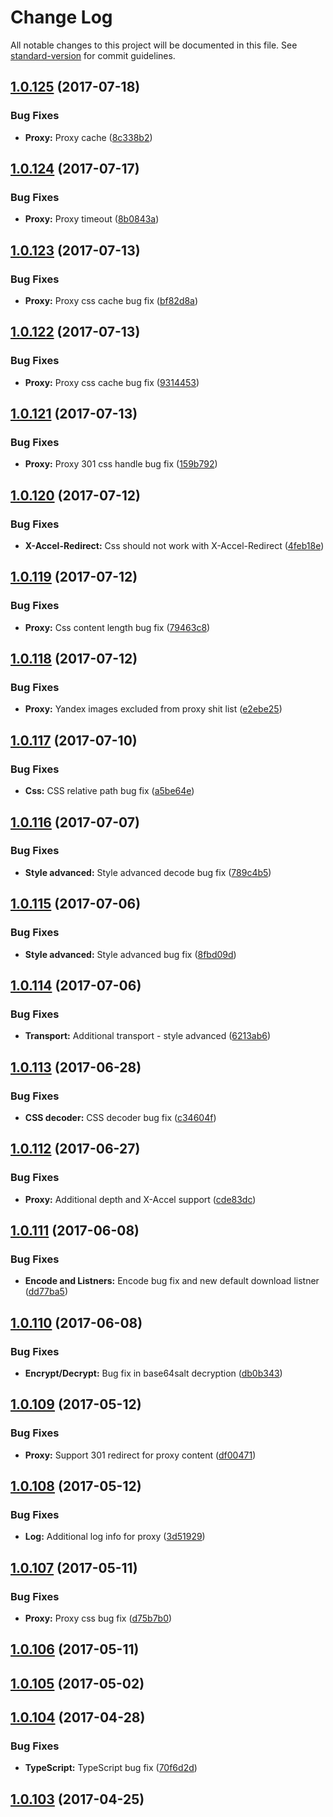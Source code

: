 # Change Log

All notable changes to this project will be documented in this file. See [standard-version](https://github.com/conventional-changelog/standard-version) for commit guidelines.

<a name="1.0.125"></a>
## [1.0.125](https://github.com/CrazySquirrel/UniqueTransport/compare/v1.0.124...v1.0.125) (2017-07-18)


### Bug Fixes

* **Proxy:** Proxy cache ([8c338b2](https://github.com/CrazySquirrel/UniqueTransport/commit/8c338b2))



<a name="1.0.124"></a>
## [1.0.124](https://github.com/CrazySquirrel/UniqueTransport/compare/v1.0.123...v1.0.124) (2017-07-17)


### Bug Fixes

* **Proxy:** Proxy timeout ([8b0843a](https://github.com/CrazySquirrel/UniqueTransport/commit/8b0843a))



<a name="1.0.123"></a>
## [1.0.123](https://github.com/CrazySquirrel/UniqueTransport/compare/v1.0.122...v1.0.123) (2017-07-13)


### Bug Fixes

* **Proxy:** Proxy css cache bug fix ([bf82d8a](https://github.com/CrazySquirrel/UniqueTransport/commit/bf82d8a))



<a name="1.0.122"></a>
## [1.0.122](https://github.com/CrazySquirrel/UniqueTransport/compare/v1.0.121...v1.0.122) (2017-07-13)


### Bug Fixes

* **Proxy:** Proxy css cache bug fix ([9314453](https://github.com/CrazySquirrel/UniqueTransport/commit/9314453))



<a name="1.0.121"></a>
## [1.0.121](https://github.com/CrazySquirrel/UniqueTransport/compare/v1.0.120...v1.0.121) (2017-07-13)


### Bug Fixes

* **Proxy:** Proxy 301 css handle bug fix ([159b792](https://github.com/CrazySquirrel/UniqueTransport/commit/159b792))



<a name="1.0.120"></a>
## [1.0.120](https://github.com/CrazySquirrel/UniqueTransport/compare/v1.0.119...v1.0.120) (2017-07-12)


### Bug Fixes

* **X-Accel-Redirect:** Css should not work with X-Accel-Redirect ([4feb18e](https://github.com/CrazySquirrel/UniqueTransport/commit/4feb18e))



<a name="1.0.119"></a>
## [1.0.119](https://github.com/CrazySquirrel/UniqueTransport/compare/v1.0.118...v1.0.119) (2017-07-12)


### Bug Fixes

* **Proxy:** Css content length bug fix ([79463c8](https://github.com/CrazySquirrel/UniqueTransport/commit/79463c8))



<a name="1.0.118"></a>
## [1.0.118](https://github.com/CrazySquirrel/UniqueTransport/compare/v1.0.117...v1.0.118) (2017-07-12)


### Bug Fixes

* **Proxy:** Yandex images excluded from proxy shit list ([e2ebe25](https://github.com/CrazySquirrel/UniqueTransport/commit/e2ebe25))



<a name="1.0.117"></a>
## [1.0.117](https://github.com/CrazySquirrel/UniqueTransport/compare/v1.0.116...v1.0.117) (2017-07-10)


### Bug Fixes

* **Css:** CSS relative path bug fix ([a5be64e](https://github.com/CrazySquirrel/UniqueTransport/commit/a5be64e))



<a name="1.0.116"></a>
## [1.0.116](https://github.com/CrazySquirrel/UniqueTransport/compare/v1.0.115...v1.0.116) (2017-07-07)


### Bug Fixes

* **Style advanced:** Style advanced decode bug fix ([789c4b5](https://github.com/CrazySquirrel/UniqueTransport/commit/789c4b5))



<a name="1.0.115"></a>
## [1.0.115](https://github.com/CrazySquirrel/UniqueTransport/compare/v1.0.114...v1.0.115) (2017-07-06)


### Bug Fixes

* **Style advanced:** Style advanced bug fix ([8fbd09d](https://github.com/CrazySquirrel/UniqueTransport/commit/8fbd09d))



<a name="1.0.114"></a>
## [1.0.114](https://github.com/CrazySquirrel/UniqueTransport/compare/v1.0.113...v1.0.114) (2017-07-06)


### Bug Fixes

* **Transport:** Additional transport - style advanced ([6213ab6](https://github.com/CrazySquirrel/UniqueTransport/commit/6213ab6))



<a name="1.0.113"></a>
## [1.0.113](https://github.com/CrazySquirrel/UniqueTransport/compare/v1.0.112...v1.0.113) (2017-06-28)


### Bug Fixes

* **CSS decoder:** CSS decoder bug fix ([c34604f](https://github.com/CrazySquirrel/UniqueTransport/commit/c34604f))



<a name="1.0.112"></a>
## [1.0.112](https://github.com/CrazySquirrel/UniqueTransport/compare/v1.0.111...v1.0.112) (2017-06-27)


### Bug Fixes

* **Proxy:** Additional depth and X-Accel support ([cde83dc](https://github.com/CrazySquirrel/UniqueTransport/commit/cde83dc))



<a name="1.0.111"></a>
## [1.0.111](https://github.com/CrazySquirrel/UniqueTransport/compare/v1.0.110...v1.0.111) (2017-06-08)


### Bug Fixes

* **Encode and Listners:** Encode bug fix and new default download listner ([dd77ba5](https://github.com/CrazySquirrel/UniqueTransport/commit/dd77ba5))



<a name="1.0.110"></a>
## [1.0.110](https://github.com/CrazySquirrel/UniqueTransport/compare/v1.0.109...v1.0.110) (2017-06-08)


### Bug Fixes

* **Encrypt/Decrypt:** Bug fix in base64salt decryption ([db0b343](https://github.com/CrazySquirrel/UniqueTransport/commit/db0b343))



<a name="1.0.109"></a>
## [1.0.109](https://github.com/CrazySquirrel/UniqueTransport/compare/v1.0.108...v1.0.109) (2017-05-12)


### Bug Fixes

* **Proxy:** Support 301 redirect for proxy content ([df00471](https://github.com/CrazySquirrel/UniqueTransport/commit/df00471))



<a name="1.0.108"></a>
## [1.0.108](https://github.com/CrazySquirrel/UniqueTransport/compare/v1.0.107...v1.0.108) (2017-05-12)


### Bug Fixes

* **Log:** Additional log info for proxy ([3d51929](https://github.com/CrazySquirrel/UniqueTransport/commit/3d51929))



<a name="1.0.107"></a>
## [1.0.107](https://github.com/CrazySquirrel/UniqueTransport/compare/v1.0.106...v1.0.107) (2017-05-11)


### Bug Fixes

* **Proxy:** Proxy css bug fix ([d75b7b0](https://github.com/CrazySquirrel/UniqueTransport/commit/d75b7b0))



<a name="1.0.106"></a>
## [1.0.106](https://github.com/CrazySquirrel/UniqueTransport/compare/v1.0.105...v1.0.106) (2017-05-11)



<a name="1.0.105"></a>
## [1.0.105](https://github.com/CrazySquirrel/UniqueTransport/compare/v1.0.104...v1.0.105) (2017-05-02)



<a name="1.0.104"></a>
## [1.0.104](https://github.com/CrazySquirrel/UniqueTransport/compare/v1.0.103...v1.0.104) (2017-04-28)


### Bug Fixes

* **TypeScript:** TypeScript bug fix ([70f6d2d](https://github.com/CrazySquirrel/UniqueTransport/commit/70f6d2d))



<a name="1.0.103"></a>
## [1.0.103](https://github.com/CrazySquirrel/UniqueTransport/compare/v1.0.102...v1.0.103) (2017-04-25)
